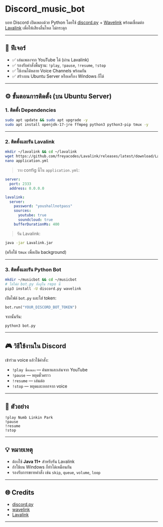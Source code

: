 # Discord_music_bot


บอท Discord เปิดเพลงด้วย Python โดยใช้ [discord.py](https://discordpy.readthedocs.io/) + [Wavelink](https://wavelink.readthedocs.io) พร้อมเชื่อมต่อ [Lavalink](https://github.com/freyacodes/Lavalink) เพื่อให้เสียงลื่นไหล ไม่กระตุก

---

## 📌 ฟีเจอร์
- ✅ เล่นเพลงจาก YouTube ได้ (ผ่าน Lavalink)
- ✅ รองรับคำสั่งพื้นฐาน: `!play`, `!pause`, `!resume`, `!stop`
- ✅ ใช้งานได้หลาย Voice Channels พร้อมกัน
- ✅ สร้างบน Ubuntu Server หรือเครื่อง Windows ก็ได้

---

## ⚙️ ขั้นตอนการติดตั้ง (บน Ubuntu Server)

### 1. ติดตั้ง Dependencies

```bash
sudo apt update && sudo apt upgrade -y
sudo apt install openjdk-17-jre ffmpeg python3 python3-pip tmux -y
```

---

### 2. ติดตั้งและรัน Lavalink

```bash
mkdir ~/lavalink && cd ~/lavalink
wget https://github.com/freyacodes/Lavalink/releases/latest/download/Lavalink.jar
nano application.yml
```

> วาง config นี้ใน `application.yml`:

```yaml
server:
  port: 2333
  address: 0.0.0.0

lavalink:
  server:
    password: "youshallnotpass"
    sources:
      youtube: true
      soundcloud: true
    bufferDurationMs: 400
```

> รัน Lavalink:

```bash
java -jar Lavalink.jar
```

(หรือใช้ `tmux` เพื่อเปิด background)

---

### 3. ติดตั้งและรัน Python Bot

```bash
mkdir ~/musicbot && cd ~/musicbot
# ใส่ไฟล์ bot.py ที่อยู่ใน repo นี้
pip3 install -U discord.py wavelink
```

เปิดไฟล์ `bot.py` และใส่ token:

```python
bot.run("YOUR_DISCORD_BOT_TOKEN")
```

จากนั้นรัน:

```bash
python3 bot.py
```

---

## 🎮 วิธีใช้งานใน Discord

เข้าร่วม voice แล้วใช้คำสั่ง:

- `!play ชื่อเพลง` — ค้นหาและเล่นจาก YouTube
- `!pause` — หยุดชั่วคราว
- `!resume` — เล่นต่อ
- `!stop` — หยุดและออกจาก voice

---

## 🧪 ตัวอย่าง

```
!play Numb Linkin Park
!pause
!resume
!stop
```

---

## 💡 หมายเหตุ
- ต้องใช้ **Java 11+** สำหรับรัน Lavalink
- ถ้าใช้บน Windows ก็ทำได้เหมือนกัน
- รองรับการขยายคำสั่ง เช่น `skip`, `queue`, `volume`, `loop`

---

## 🌐 Credits

- [discord.py](https://discordpy.readthedocs.io/)
- [wavelink](https://wavelink.readthedocs.io)
- [Lavalink](https://github.com/freyacodes/Lavalink)

---
